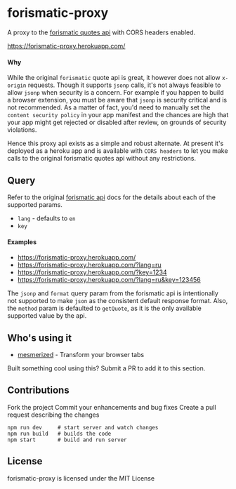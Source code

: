 # forismatic-proxy
A proxy to the [forismatic quotes api](https://forismatic.com/en/api/) with CORS headers enabled.

https://forismatic-proxy.herokuapp.com/

#### Why
While the original `forismatic` quote api is great, it however does not allow `x-origin` requests. Though it supports `jsonp` calls, it's not always feasible to allow `jsonp` when security is a concern. For example if you happen to build a browser extension, you must be aware that `jsonp` is security critical and is not recommended. As a matter of fact, you'd need to manually set the `content security policy` in your app manifest and the chances are high that your app might get rejected or disabled after review, on grounds of security violations.

Hence this proxy api exists as a simple and robust alternate. At present it's deployed as a heroku app and is available with `CORS headers` to let you make calls to the original forismatic quotes api without any restrictions.

## Query
Refer to the original [forismatic api](https://forismatic.com/en/api/) docs for the details about each of the supported params.
- `lang` - defaults to `en`
- `key`

#### Examples
- https://forismatic-proxy.herokuapp.com/
- https://forismatic-proxy.herokuapp.com/?lang=ru
- https://forismatic-proxy.herokuapp.com/?key=1234
- https://forismatic-proxy.herokuapp.com/?lang=ru&key=123456

The `jsonp` and `format` query param from the forismatic api is intentionally not supported to make `json` as the consistent default response format. Also, the `method` param is defaulted to `getQuote`, as it is the only available supported value by the api.

## Who's using it
- [mesmerized](https://mesmerized.me/) - Transform your browser tabs

Built something cool using this? Submit a PR to add it to this section.

## Contributions
Fork the project
Commit your enhancements and bug fixes
Create a pull request describing the changes

```shell
npm run dev     # start server and watch changes
npm run build   # builds the code
npm start       # build and run server
```

## License
forismatic-proxy is licensed under the MIT License
